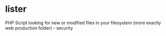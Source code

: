 # lister
PHP Script looking for new or modified files in your filesystem (more exactly web production folder) - security
